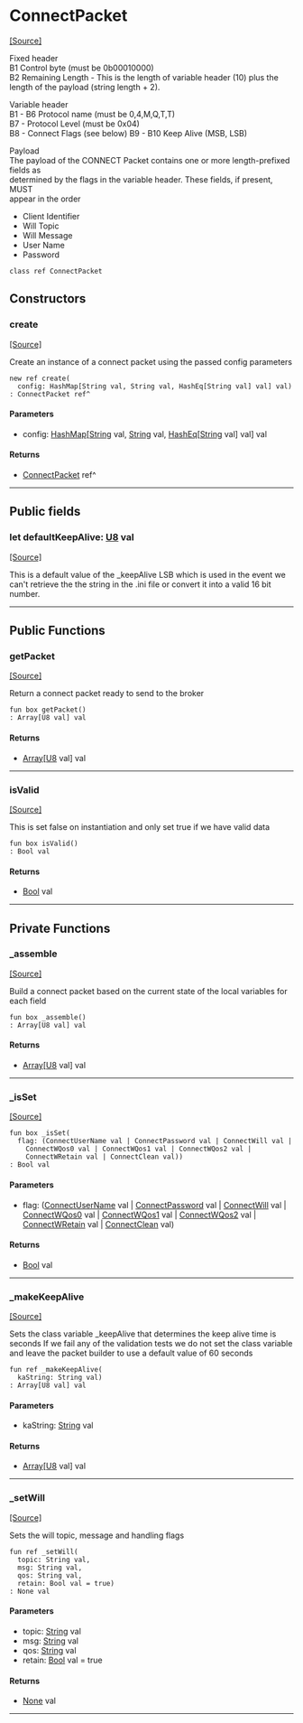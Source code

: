 # ConnectPacket
<span class="source-link">[[Source]](src/mqtt-connector/connectPacket.md#L-0-7)</span>

Fixed header  
B1  Control byte (must be 0b00010000)  
B2  Remaining Length - This is the length of variable header (10) plus the  
 length of the payload (string length + 2).  

Variable header  
B1 - B6   Protocol name (must be 0,4,M,Q,T,T)  
B7 -      Protocol Level (must be 0x04)  
B8 -      Connect Flags (see below)
B9 - B10  Keep Alive (MSB, LSB)  

Payload  
The payload of the CONNECT Packet contains one or more length-prefixed fields as  
determined by the flags in the variable header.  These fields, if present, MUST  
appear in the order
- Client Identifier  
- Will Topic  
- Will Message  
- User Name  
- Password 



```pony
class ref ConnectPacket
```

## Constructors

### create
<span class="source-link">[[Source]](src/mqtt-connector/connectPacket.md#L-0-102)</span>


Create an instance of a connect packet using the passed config parameters


```pony
new ref create(
  config: HashMap[String val, String val, HashEq[String val] val] val)
: ConnectPacket ref^
```
#### Parameters

*   config: [HashMap](collections-HashMap.md)\[[String](builtin-String.md) val, [String](builtin-String.md) val, [HashEq](collections-HashEq.md)\[[String](builtin-String.md) val\] val\] val

#### Returns

* [ConnectPacket](mqtt-connector-ConnectPacket.md) ref^

---

## Public fields

### let defaultKeepAlive: [U8](builtin-U8.md) val
<span class="source-link">[[Source]](src/mqtt-connector/connectPacket.md#L-0-57)</span>

This is a default value of the _keepAlive LSB which is used in the event we can't retrieve the 
the string in the .ini file or convert it into a valid 16 bit number.




---

## Public Functions

### getPacket
<span class="source-link">[[Source]](src/mqtt-connector/connectPacket.md#L-0-122)</span>


Return a connect packet ready to send to the broker


```pony
fun box getPacket()
: Array[U8 val] val
```

#### Returns

* [Array](builtin-Array.md)\[[U8](builtin-U8.md) val\] val

---

### isValid
<span class="source-link">[[Source]](src/mqtt-connector/connectPacket.md#L-0-128)</span>


This is set false on instantiation and only set true if we have valid data


```pony
fun box isValid()
: Bool val
```

#### Returns

* [Bool](builtin-Bool.md) val

---

## Private Functions

### _assemble
<span class="source-link">[[Source]](src/mqtt-connector/connectPacket.md#L-0-134)</span>


Build a connect packet based on the current state of the local variables for each field


```pony
fun box _assemble()
: Array[U8 val] val
```

#### Returns

* [Array](builtin-Array.md)\[[U8](builtin-U8.md) val\] val

---

### _isSet
<span class="source-link">[[Source]](src/mqtt-connector/connectPacket.md#L-0-179)</span>


```pony
fun box _isSet(
  flag: (ConnectUserName val | ConnectPassword val | ConnectWill val | 
    ConnectWQos0 val | ConnectWQos1 val | ConnectWQos2 val | 
    ConnectWRetain val | ConnectClean val))
: Bool val
```
#### Parameters

*   flag: ([ConnectUserName](mqtt-connector-ConnectUserName.md) val | [ConnectPassword](mqtt-connector-ConnectPassword.md) val | [ConnectWill](mqtt-connector-ConnectWill.md) val | 
    [ConnectWQos0](mqtt-connector-ConnectWQos0.md) val | [ConnectWQos1](mqtt-connector-ConnectWQos1.md) val | [ConnectWQos2](mqtt-connector-ConnectWQos2.md) val | 
    [ConnectWRetain](mqtt-connector-ConnectWRetain.md) val | [ConnectClean](mqtt-connector-ConnectClean.md) val)

#### Returns

* [Bool](builtin-Bool.md) val

---

### _makeKeepAlive
<span class="source-link">[[Source]](src/mqtt-connector/connectPacket.md#L-0-191)</span>


Sets the class variable _keepAlive that determines the keep alive time is seconds
If we fail any of the validation tests we do not set the class variable and leave
the packet builder to use a default value of 60 seconds


```pony
fun ref _makeKeepAlive(
  kaString: String val)
: Array[U8 val] val
```
#### Parameters

*   kaString: [String](builtin-String.md) val

#### Returns

* [Array](builtin-Array.md)\[[U8](builtin-U8.md) val\] val

---

### _setWill
<span class="source-link">[[Source]](src/mqtt-connector/connectPacket.md#L-0-210)</span>


Sets the will topic, message and handling flags  


```pony
fun ref _setWill(
  topic: String val,
  msg: String val,
  qos: String val,
  retain: Bool val = true)
: None val
```
#### Parameters

*   topic: [String](builtin-String.md) val
*   msg: [String](builtin-String.md) val
*   qos: [String](builtin-String.md) val
*   retain: [Bool](builtin-Bool.md) val = true

#### Returns

* [None](builtin-None.md) val

---

